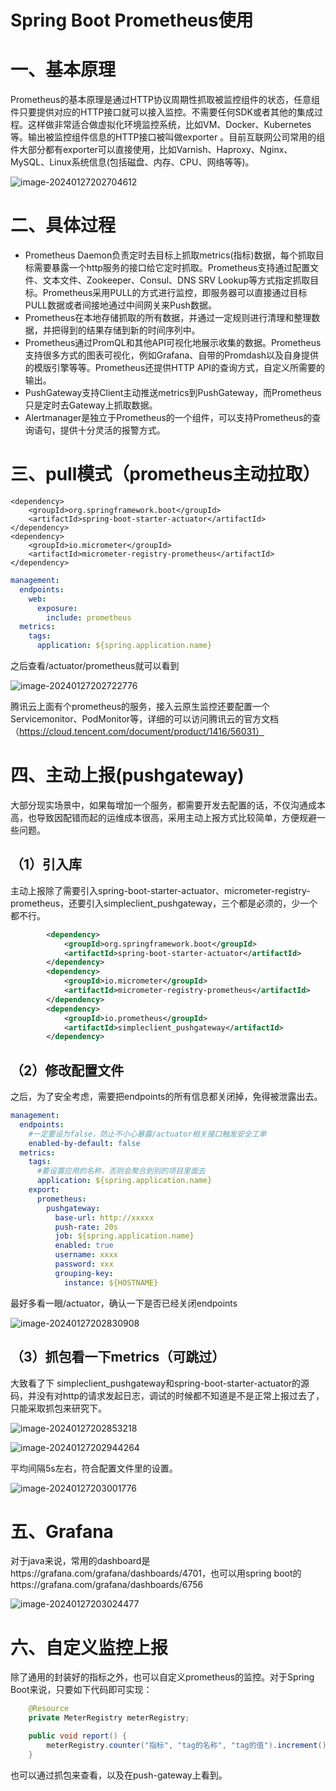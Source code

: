 # Spring Boot Prometheus使用  

# 一、基本原理

Prometheus的基本原理是通过HTTP协议周期性抓取被监控组件的状态，任意组件只要提供对应的HTTP接口就可以接入监控。不需要任何SDK或者其他的集成过程。这样做非常适合做虚拟化环境监控系统，比如VM、Docker、Kubernetes等。输出被监控组件信息的HTTP接口被叫做exporter 。目前互联网公司常用的组件大部分都有exporter可以直接使用，比如Varnish、Haproxy、Nginx、MySQL、Linux系统信息(包括磁盘、内存、CPU、网络等等)。

![image-20240127202704612](https://github-images.wenzhihuai.com/images/image-20240127202704612.png)

# 二、具体过程

- Prometheus Daemon负责定时去目标上抓取metrics(指标)数据，每个抓取目标需要暴露一个http服务的接口给它定时抓取。Prometheus支持通过配置文件、文本文件、Zookeeper、Consul、DNS SRV Lookup等方式指定抓取目标。Prometheus采用PULL的方式进行监控，即服务器可以直接通过目标PULL数据或者间接地通过中间网关来Push数据。
- Prometheus在本地存储抓取的所有数据，并通过一定规则进行清理和整理数据，并把得到的结果存储到新的时间序列中。
- Prometheus通过PromQL和其他API可视化地展示收集的数据。Prometheus支持很多方式的图表可视化，例如Grafana、自带的Promdash以及自身提供的模版引擎等等。Prometheus还提供HTTP API的查询方式，自定义所需要的输出。
- PushGateway支持Client主动推送metrics到PushGateway，而Prometheus只是定时去Gateway上抓取数据。
- Alertmanager是独立于Prometheus的一个组件，可以支持Prometheus的查询语句，提供十分灵活的报警方式。

# 三、pull模式（prometheus主动拉取）

```
<dependency>
    <groupId>org.springframework.boot</groupId>
    <artifactId>spring-boot-starter-actuator</artifactId>
</dependency>
<dependency>
    <groupId>io.micrometer</groupId>
    <artifactId>micrometer-registry-prometheus</artifactId>
</dependency>
```



```yaml
management:
  endpoints:
    web:
      exposure:
        include: prometheus
  metrics:
    tags:
      application: ${spring.application.name}
```

 之后查看/actuator/prometheus就可以看到



![image-20240127202722776](https://github-images.wenzhihuai.com/images/image-20240127202722776.png)



腾讯云上面有个prometheus的服务，接入云原生监控还要配置一个Servicemonitor、PodMonitor等，详细的可以访问腾讯云的官方文档（https://cloud.tencent.com/document/product/1416/56031）



# 四、主动上报(pushgateway)

大部分现实场景中，如果每增加一个服务，都需要开发去配置的话，不仅沟通成本高，也导致因配错而起的运维成本很高，采用主动上报方式比较简单，方便规避一些问题。

## （1）引入库

主动上报除了需要引入spring-boot-starter-actuator、micrometer-registry-prometheus，还要引入simpleclient_pushgateway，三个都是必须的，少一个都不行。

```xml
        <dependency>
            <groupId>org.springframework.boot</groupId>
            <artifactId>spring-boot-starter-actuator</artifactId>
        </dependency>
        <dependency>
            <groupId>io.micrometer</groupId>
            <artifactId>micrometer-registry-prometheus</artifactId>
        </dependency>
        <dependency>
            <groupId>io.prometheus</groupId>
            <artifactId>simpleclient_pushgateway</artifactId>
        </dependency>
```



## （2）修改配置文件

之后，为了安全考虑，需要把endpoints的所有信息都关闭掉，免得被泄露出去。

```yaml
management:
  endpoints:
    #一定要设为false，防止不小心暴露/actuator相关接口触发安全工单
    enabled-by-default: false
  metrics:
    tags:
      #要设置应用的名称，否则会聚合到别的项目里面去
      application: ${spring.application.name}
    export:
      prometheus:
        pushgateway:
          base-url: http://xxxxx
          push-rate: 20s
          job: ${spring.application.name}
          enabled: true
          username: xxxx
          password: xxx
          grouping-key:
            instance: ${HOSTNAME}
```

最好多看一眼/actuator，确认一下是否已经关闭endpoints

![image-20240127202830908](https://github-images.wenzhihuai.com/images/image-20240127202830908.png)



## （3）抓包看一下metrics（可跳过）

大致看了下 simpleclient_pushgateway和spring-boot-starter-actuator的源码，并没有对http的请求发起日志，调试的时候都不知道是不是正常上报过去了，只能采取抓包来研究下。

![image-20240127202853218](https://github-images.wenzhihuai.com/images/image-20240127202853218.png)

![image-20240127202944264](https://github-images.wenzhihuai.com/images/image-20240127202944264.png)

平均间隔5s左右，符合配置文件里的设置。

![image-20240127203001776](https://github-images.wenzhihuai.com/images/image-20240127203001776.png)

# 五、Grafana

对于java来说，常用的dashboard是https://grafana.com/grafana/dashboards/4701，也可以用spring boot的https://grafana.com/grafana/dashboards/6756

![image-20240127203024477](https://github-images.wenzhihuai.com/images/image-20240127203024477.png)





# 六、自定义监控上报

除了通用的封装好的指标之外，也可以自定义prometheus的监控。对于Spring Boot来说，只要如下代码即可实现：

```java
    @Resource
    private MeterRegistry meterRegistry;

    public void report() {
        meterRegistry.counter("指标", "tag的名称", "tag的值").increment();
    }
```

 也可以通过抓包来查看，以及在push-gateway上看到。